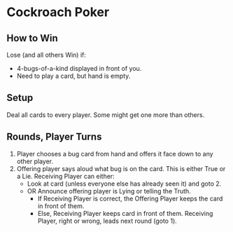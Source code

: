 # Cockroach Poker
## How to Win
Lose (and all others Win) if:
- 4-bugs-of-a-kind displayed in front of you.
- Need to play a card, but hand is empty.

## Setup
Deal all cards to every player. Some might get one more than others.

## Rounds, Player Turns
1. Player chooses a bug card from hand and offers it face down to any other player.
2. Offering player says aloud what bug is on the card. This is either True or a Lie.
Receiving Player can either:
	- Look at card (unless everyone else has already seen it) and goto 2.
	- OR Announce offering player is Lying or telling the Truth.
		- If Receiving Player is correct, the Offering Player keeps the card in front of them.
		- Else, Receiving Player keeps card in front of them.
Receiving Player, right or wrong, leads next round (goto 1).
